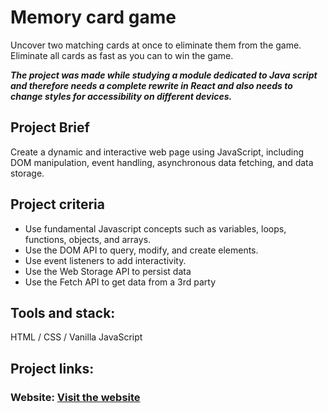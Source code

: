 # Memory card game

Uncover two matching cards at once to eliminate them from the game. Eliminate all cards as fast as you can to win the game. 

***The project was made while studying a module dedicated to Java script and therefore needs a complete rewrite in React and also needs to change styles for accessibility on different devices.***

## Project Brief
Create a dynamic and interactive web page using JavaScript, including DOM manipulation, event handling, asynchronous data fetching, and data storage.

## Project criteria
<ul>
  <li>Use fundamental Javascript concepts such as variables, loops, functions, objects, and arrays.</li>
  <li>Use the DOM API to query, modify, and create elements.</li>
  <li>Use event listeners to add interactivity.</li>
  <li>Use the Web Storage API to persist data</li>
  <li>Use the Fetch API to get data from a 3rd party</li>
</ul>

## Tools and stack:
HTML / CSS / Vanilla JavaScript

## Project links:
### Website: [Visit the website](https://vsafonova.github.io/memory-card-game/)



